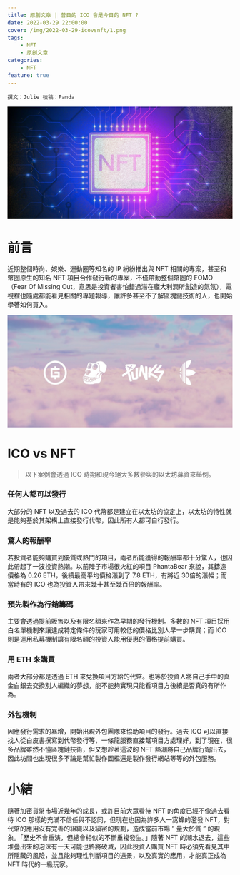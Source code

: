 ```yaml
---
title: 原創文章 | 昔日的 ICO 會是今日的 NFT ?
date: 2022-03-29 22:00:00
cover: /img/2022-03-29-icovsnft/1.png
tags:
    - NFT
    - 原創文章
categories:
    - NFT
feature: true
---
```


`
撰文：Julie
校稿：Panda
`

<img src="/img/2022-03-29-icovsnft/1.png">

# 前言

近期整個時尚、娛樂、運動圈等知名的 IP 紛紛推出與 NFT 相關的專案，甚至和幣圈原生的知名 NFT 項目合作發行新的專案，不僅帶動整個幣圈的 FOMO （Fear Of Missing Out，意思是投資者害怕錯過潛在龐大利潤所創造的氣氛），電視裡也隨處都能看見相關的專題報導，讓許多甚至不了解區塊鏈技術的人，也開始學著如何買入。

<img src="/img/2022-03-29-icovsnft/2.png">

# ICO vs NFT 

> 以下案例會透過 ICO 時期和現今絕大多數參與的以太坊募資來舉例。

### 任何人都可以發行
大部分的 NFT 以及過去的 ICO 代幣都是建立在以太坊的協定上，以太坊的特性就是能夠基於其架構上直接發行代幣，因此所有人都可自行發行。

### 驚人的報酬率
若投資者能夠購買到優質或熱門的項目，兩者所能獲得的報酬率都十分驚人，也因此帶起了一波投資熱潮。以前陣子市場很火紅的項目 PhantaBear 來說，其鑄造價格為 0.26 ETH，後續最高平均價格漲到了 7.8 ETH，有將近 30倍的漲幅；而當時有的 ICO 也為投資人帶來幾十甚至幾百倍的報酬率。

### 預先製作為行銷籌碼
主要會透過提前販售以及有限名額來作為早期的發行機制。多數的 NFT 項目採用白名單機制來讓達成特定條件的玩家可用較低的價格比別人早一步購買；而 ICO 則是運用私募機制讓有限名額的投資人能用優惠的價格提前購買。

### 用 ETH 來購買
兩者大部分都是透過 ETH 來兌換項目方給的代幣。也等於投資人將自己手中的真金白銀去交換別人編織的夢想，能不能夠實現只能看項目方後續是否真的有所作為。

### 外包機制
因應發行需求的暴增，開始出現外包團隊來協助項目的發行。過去 ICO 可以直接找人從白皮書撰寫到代幣發行等，一條龍服務直接幫項目方處理好，到了現在，很多品牌雖然不懂區塊鏈技術，但又想趁著這波的 NFT 熱潮將自己品牌行銷出去，因此坊間也出現很多不論是幫忙製作圖檔還是製作發行網站等等的外包服務。

# 小結
隨著加密貨幣市場近幾年的成長，或許目前大眾看待 NFT 的角度已經不像過去看待 ICO 那樣的充滿不信任與不認同，但現在也因為許多人一窩蜂的濫發 NFT，對代幣的應用沒有完善的組織以及縝密的規劃，造成當前市場 ” 量大於質 ” 的現象。「歷史不會重演，但總會相似的不斷重複發生。」隨著 NFT 的潮水退去，這些堆疊出來的泡沫有一天可能也終將破滅，因此投資人購買 NFT 時必須先看見其中所隱藏的風險，並且能夠理性判斷項目的遠景，以及真實的應用，才能真正成為 NFT 時代的一級玩家。